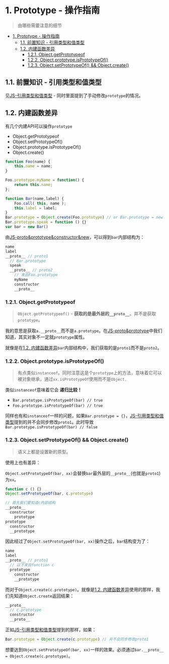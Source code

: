# 1. Prototype - 操作指南
> 由哪些需要注意的细节

<!-- TOC -->

- [1. Prototype - 操作指南](#1-prototype---操作指南)
  - [1.1. 前置知识 - 引用类型和值类型](#11-前置知识---引用类型和值类型)
  - [1.2. 内建函数差异](#12-内建函数差异)
    - [1.2.1. Object.getPrototypeof](#121-objectgetprototypeof)
    - [1.2.2. Object.prototype.isPrototypeOf()](#122-objectprototypeisprototypeof)
    - [1.2.3. Object.setPrototypeOf() && Object.create()](#123-objectsetprototypeof--objectcreate)

<!-- /TOC -->

## 1.1. 前置知识 - 引用类型和值类型

见[JS-引用类型和值类型](https://github.com/JiangWeixian/JS-Tips/blob/master/Grammar/JS%E5%9F%BA%E6%9C%AC%E7%B1%BB%E5%9E%8B%E5%92%8C%E5%BC%95%E7%94%A8%E7%B1%BB%E5%9E%8B%E5%B7%AE%E5%BC%82.md) - 同时里面提到了手动修改`prototype`的情况。

## 1.2. 内建函数差异

有几个内建API可以操作`prototype`

* Object.getPrototypeof
* Object.setPrototypeOf()
* Object.prototype.isPrototypeOf()
* Object.create()

```JavaScript
function Foo(name) {
	this.name = name;
}

Foo.prototype.myName = function() {
	return this.name;
};

function Bar(name,label) {
	Foo.call( this, name );
	this.label = label;
}
Bar.prototype = Object.create(Foo.prototype) // or Bar.prototype = new Foo()
Bar.prototype.speak = function () {}
var bar = new Bar()
```

由[JS-proto&prototype&constructor&new](https://github.com/JiangWeixian/JS-Tips/blob/master/Grammar/JS-__proto__%26%26prototype%26%26new.md)，可以得到`bar`内部结构为：

```JavaScript
name
label
__proto__ // proto1
  // Bar.prototype
  speak
  __proto__ // proto2
    // 来自Foo.prototype
    myName
    constructor
    __proto__
```

### 1.2.1. Object.getPrototypeof

> `Object.getPrototypeof()` - **获取的是最外层的`__proto__`**。并不是获取`prototype`。

我的意思是获取`a.__proto__`而不是`a.prototype`。在[JS-proto&prototype](https://github.com/JiangWeixian/JS-Tips/blob/master/Grammar/JS-__proto__%26%26prototype%26%26new.md)中我们知道，其实对象不一定就`prototype`属性。

就像是在[1.2. 内建函数差异]()`bar`内部结构中，我们获取的是`proto1`而不是`proto2`。

### 1.2.2. Object.prototype.isPrototypeOf()

> 有点类似`instanceof`。同时注意这是个`prototype`上的方法，意味着它可以被对象继承，通过`xx.isPrototypeOf`使用而不是`Object.`

类似`instanceof`意味着它会 **递归比较！**

* `Bar.prototype.isPrototypeOf(bar) // true`
* `Foo.prototype.isPrototypeOf(bar) // true`

同样也有和`instanceof`一样的问题，如果`Bar.prototype = {}`，[JS-引用类型和值类型](https://github.com/JiangWeixian/JS-Tips/blob/master/Grammar/JS%E5%9F%BA%E6%9C%AC%E7%B1%BB%E5%9E%8B%E5%92%8C%E5%BC%95%E7%94%A8%E7%B1%BB%E5%9E%8B%E5%B7%AE%E5%BC%82.md)提到的并不会同步修改`proto1`。此时导致`Bar.prototype.isPrototypeOf(bar) // false`

### 1.2.3. Object.setPrototypeOf() && Object.create()

> 语义上都是设置新的原型。

使用上也有差异：

`Object.setPrototypeOf(bar, xx)`会替换`bar`最外层的`__proto__`(也就是`proto1`)为`xx`。

```JavaScript
function c () {}
Object.setPrototypeOf(bar, c.prototype)

// 首先我们要知道c内部结构
__proto__
  constructor
    prototype
prototype
  constructor
  __prototype
```

因此经过了`Object.setPrototypeOf(bar, xx)`操作之后，`bar`结构变为了：

```JavaScript
name
label
__proto__ // proto1
  // 以下来自function c
  prototype
    constructor
    __prototype
```

而对于`Object.create(c.prototype)`。就像是[1.2. 内建函数差异]()使用的那样，我们先知道`Object.create`返回结果：

```JavaScript
__proto__
  // c.prototype
  constructor
  __proto__
```

正如[JS-引用类型和值类型](https://github.com/JiangWeixian/JS-Tips/blob/master/Grammar/JS%E5%9F%BA%E6%9C%AC%E7%B1%BB%E5%9E%8B%E5%92%8C%E5%BC%95%E7%94%A8%E7%B1%BB%E5%9E%8B%E5%B7%AE%E5%BC%82.md)提到的那样，如果：

```JavaScript
Bar.prototype = Object.create(c.prototype) // 并不会同步修改proto1
```

想要达到`Object.setPrototypeOf(bar, xx)`一样的效果。必须通过`bar.__proto__ = Object.create(c.prototype)`。

